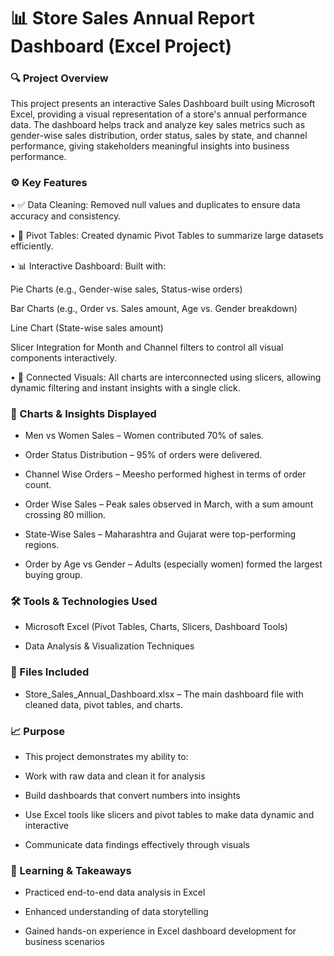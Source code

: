 # 📊 Store Sales Annual Report Dashboard (Excel Project)

### 🔍 Project Overview
This project presents an interactive Sales Dashboard built using Microsoft Excel, providing a visual representation of a store's annual performance data. The dashboard helps track and analyze key sales metrics such as gender-wise sales distribution, order status, sales by state, and channel performance, giving stakeholders meaningful insights into business performance.

### ⚙️ Key Features
• ✅ Data Cleaning: Removed null values and duplicates to ensure data accuracy and consistency.

• 🧮 Pivot Tables: Created dynamic Pivot Tables to summarize large datasets efficiently.

• 📊 Interactive Dashboard: Built with:

Pie Charts (e.g., Gender-wise sales, Status-wise orders)

Bar Charts (e.g., Order vs. Sales amount, Age vs. Gender breakdown)

Line Chart (State-wise sales amount)

Slicer Integration for Month and Channel filters to control all visual components interactively.

• 🔁 Connected Visuals: All charts are interconnected using slicers, allowing dynamic filtering and instant insights with a single click.

### 📌 Charts & Insights Displayed

 - Men vs Women Sales – Women contributed 70% of sales.

 - Order Status Distribution – 95% of orders were delivered.

 - Channel Wise Orders – Meesho performed highest in terms of order count.

 - Order Wise Sales – Peak sales observed in March, with a sum amount crossing 80 million.

 - State-Wise Sales – Maharashtra and Gujarat were top-performing regions.

 - Order by Age vs Gender – Adults (especially women) formed the largest buying group.

### 🛠 Tools & Technologies Used
 - Microsoft Excel (Pivot Tables, Charts, Slicers, Dashboard Tools)

 - Data Analysis & Visualization Techniques

### 📁 Files Included
 - Store_Sales_Annual_Dashboard.xlsx – The main dashboard file with cleaned data, pivot tables, and charts.

### 📈 Purpose
 - This project demonstrates my ability to:

 - Work with raw data and clean it for analysis

 - Build dashboards that convert numbers into insights

 - Use Excel tools like slicers and pivot tables to make data dynamic and interactive

 - Communicate data findings effectively through visuals

### 🧠 Learning & Takeaways
 - Practiced end-to-end data analysis in Excel

 - Enhanced understanding of data storytelling

 - Gained hands-on experience in Excel dashboard development for business scenarios
